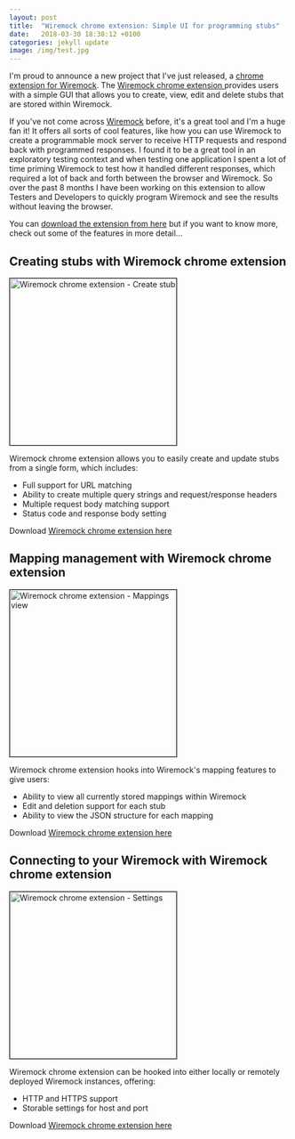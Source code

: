 ```yaml
---
layout: post
title:  "Wiremock chrome extension: Simple UI for programming stubs"
date:   2018-03-30 18:38:12 +0100
categories: jekyll update
image: /img/test.jpg
---
```


I'm proud to announce a new project that I've just released, a [chrome extension for Wiremock](https://chrome.google.com/webstore/detail/wiremock-extension/ikiaofdpbmofgmlhajfnhdjelkleljbl).  The [ Wiremock chrome extension ](https://chrome.google.com/webstore/detail/wiremock-extension/ikiaofdpbmofgmlhajfnhdjelkleljbl) provides users with a simple GUI that allows you to create, view, edit and delete stubs that are stored within Wiremock.

If you've not come across [Wiremock](http://wiremock.org/) before, it's a great tool and I'm a huge fan it!  It offers all sorts of cool features, like how you can use Wiremock to create a programmable mock server to receive HTTP requests and respond back with programmed responses.  I found it to be a great tool in an exploratory testing context and when testing one application I spent a lot of time priming Wiremock to test how it handled different responses, which required a lot of back and forth between the browser and Wiremock.  So over the past 8 months I have been working on this extension to allow Testers and Developers to quickly program Wiremock and see the results without leaving the browser.

You can [download the extension from here](https://chrome.google.com/webstore/detail/wiremock-extension/ikiaofdpbmofgmlhajfnhdjelkleljbl) but if you want to know more, check out some of the features in more detail...

## Creating stubs with Wiremock chrome extension

<a href="http://www.mwtestconsultancy.co.uk/wp-content/uploads/2017/02/wiremock-chrome-extension-slide-1.png"><img src="http://www.mwtestconsultancy.co.uk/wp-content/uploads/2017/02/wiremock-chrome-extension-slide-1-243x300.png" alt="Wiremock chrome extension - Create stub" width="300" height="300" class="alignleft size-medium wp-image-583" style="border: 1px solid #000000" /></a>

Wiremock chrome extension allows you to easily create and update stubs from a single form, which includes:

* Full support for URL matching
* Ability to create multiple query strings and request/response headers
* Multiple request body matching support
* Status code and response body setting

Download [ Wiremock chrome extension here](https://chrome.google.com/webstore/detail/wiremock-extension/ikiaofdpbmofgmlhajfnhdjelkleljbl)

## Mapping management with Wiremock chrome extension

<a href="http://www.mwtestconsultancy.co.uk/wp-content/uploads/2017/02/wiremock-chrome-extension-slide-2.png"><img src="http://www.mwtestconsultancy.co.uk/wp-content/uploads/2017/02/wiremock-chrome-extension-slide-2-242x300.png" alt="Wiremock chrome extension - Mappings view" width="300" height="300" class="alignright size-medium wp-image-584" style="border: 1px solid #000000" /></a>

Wiremock chrome extension hooks into Wiremock's mapping features to give users:

* Ability to view all currently stored mappings within Wiremock
* Edit and deletion support for each stub
* Ability to view the JSON structure for each mapping

Download [ Wiremock chrome extension here](https://chrome.google.com/webstore/detail/wiremock-extension/ikiaofdpbmofgmlhajfnhdjelkleljbl)

## Connecting to your Wiremock with Wiremock chrome extension

<a href="http://www.mwtestconsultancy.co.uk/wp-content/uploads/2017/02/wiremock-chrome-extension-slide-3.png"><img src="http://www.mwtestconsultancy.co.uk/wp-content/uploads/2017/02/wiremock-chrome-extension-slide-3-242x300.png" alt="Wiremock chrome extension - Settings" width="300" height="300" class="alignleft size-medium wp-image-585" style="border: 1px solid #000000" /></a>

Wiremock chrome extension can be hooked into either locally or remotely deployed Wiremock instances, offering:

* HTTP and HTTPS support
* Storable settings for host and port

Download [ Wiremock chrome extension here](https://chrome.google.com/webstore/detail/wiremock-extension/ikiaofdpbmofgmlhajfnhdjelkleljbl)
